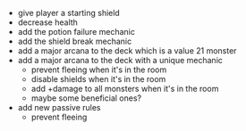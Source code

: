 - give player a starting shield
- decrease health
- add the potion failure mechanic
- add the shield break mechanic
- add a major arcana to the deck which is a value 21 monster
- add a major arcana to the deck with a unique mechanic
  - prevent fleeing when it's in the room
  - disable shields when it's in the room
  - add +damage to all monsters when it's in the room
  - maybe some beneficial ones?
- add new passive rules
  - prevent fleeing
